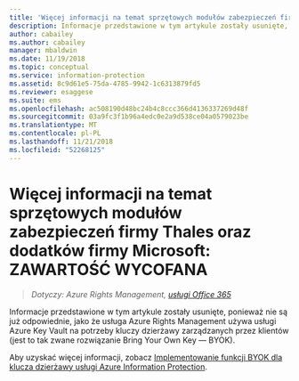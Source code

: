```yaml
---
title: 'Więcej informacji na temat sprzętowych modułów zabezpieczeń firmy Thales oraz dodatków firmy Microsoft: ZAWARTOŚĆ WYCOFANA | Azure RMS'
description: Informacje przedstawione w tym artykule zostały usunięte, ponieważ nie są już odpowiednie, jako że usługa Azure Rights Management używa usługi Azure Key Vault na potrzeby kluczy dzierżawy zarządzanych przez klientów (jest to tak zwane rozwiązanie Bring Your Own Key — BYOK).
author: cabailey
ms.author: cabailey
manager: mbaldwin
ms.date: 11/19/2018
ms.topic: conceptual
ms.service: information-protection
ms.assetid: 8c9d61e5-75da-4785-9942-1c6313879fd5
ms.reviewer: esaggese
ms.suite: ems
ms.openlocfilehash: ac508190d48bc24b4c8ccc366d4136337269d48f
ms.sourcegitcommit: 03a9fc3f1b96a4edc0e2a9d538ce04a0579023be
ms.translationtype: MT
ms.contentlocale: pl-PL
ms.lasthandoff: 11/21/2018
ms.locfileid: "52268125"
---
```

# <a name="more-information-about-thales-hsms-and-microsoft-additions-retired-content"></a>Więcej informacji na temat sprzętowych modułów zabezpieczeń firmy Thales oraz dodatków firmy Microsoft: ZAWARTOŚĆ WYCOFANA

>*Dotyczy: Azure Rights Management, [usługi Office 365](http://download.microsoft.com/download/E/C/F/ECF42E71-4EC0-48FF-AA00-577AC14D5B5C/Azure_Information_Protection_licensing_datasheet_EN-US.pdf)*

Informacje przedstawione w tym artykule zostały usunięte, ponieważ nie są już odpowiednie, jako że usługa Azure Rights Management używa usługi Azure Key Vault na potrzeby kluczy dzierżawy zarządzanych przez klientów (jest to tak zwane rozwiązanie Bring Your Own Key — BYOK). 

Aby uzyskać więcej informacji, zobacz [Implementowanie funkcji BYOK dla klucza dzierżawy usługi Azure Information Protection](plan-implement-tenant-key.md#implementing-byok-for-your-azure-information-protection-tenant-key).